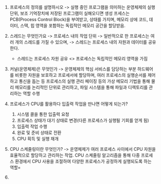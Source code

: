 1. 프로세스의 정의를 설명하시오
   -> 실행 중인 프로그램을 의미하는 운영체제의 실행 단위,
   보조 기억장치에 저장된 프로그램이 실해오디면 생성
   프세스는 PCB(Process Control Block)을 부여받고, 상태를 가지며,
   메모리 상에 코드, 데이터, 스택, 힙 영역을 포함하는 독립적인 메모리 공간을 할당받음.

2. 스레드는 무엇인가요
   -> 프로세스 내의 작업 단위
   -> 일반적으로 한 프로세스는 여러 개의 스레드를 가질 수 있으며,
   -> 스레드는 프로세스 내의 자원과 데이터를 공유한다.

   - 스레드는 프로세스 자원 공유 <> 프로세스는 독립적인 메모리 영역을 가짐

3. 커널(운영체제)은 무엇인가
   -> 운영체제의 핵심 서비스를 담당하는 부분
   하드웨어를 비롯한 자원을 보호하고 프로세서에 할당하며, 여러 프로세스의 실행순서를 제어하고 통신을 돕는 등 프로세스의 실행 관리
   페이징 등의 가상 메모리 기법을 통해 물리 메모리를 논리적인 단위로 관리하고, 파일 시스템을 통해 파일과 디렉토리를 관리하는 역할 수행

4. 프로세스가 CPU를 활용하다 입출력 작업을 만나면 어떻게 되는가?
   1. 시스템 콜을 통한 입출력 요청
   2. 프로세스 상태가 대기 상태로 변경(다른 프로세스가 실행될 기회를 얻게 됨)
   3. 입출력 작업 수행
   4. 완료 및 준비 상태로 전환
   5. CPU 획득 및 실행 재개
5. CPU 스케줄링이란 무엇인가?
   -> 운영체제가 여러 프로세스 사이에서 CPU 자원을 효율적으로 할당하고 관리하는 작업.
   CPU 스케줄링 알고리즘을 통해 다중 프로세스 환경에서 CPU 사용을 조절하여
   다양한 프로세스가 공정하게 실행되도록 하는 역할=
6.
